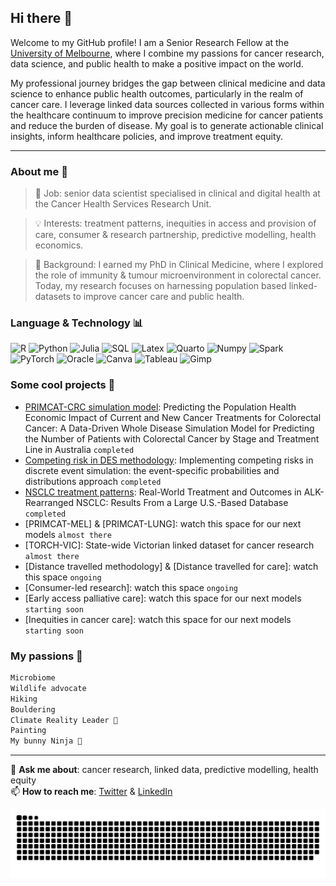 ## Hi there 👋

Welcome to my GitHub profile! I am a Senior Research Fellow at the [University of Melbourne](https://mspgh.unimelb.edu.au/centres-institutes/centre-for-health-policy/research-group/cancer-health-unit), where I combine my passions for cancer research, data science, and public health to make a positive impact on the world. 

My professional journey bridges the gap between clinical medicine and data science to enhance public health outcomes, particularly in the realm of cancer care. 
I leverage linked data sources collected in various forms within the healthcare continuum to improve precision medicine for cancer patients and reduce the burden of disease. My goal is to generate actionable clinical insights, inform healthcare policies, and improve treatment equity.

--- 
 
### About me 🔬
> 📌 Job: senior data scientist specialised in clinical and digital health at the Cancer Health Services Research Unit. <br>

> 💡 Interests: treatment patterns, inequities in access and provision of care, consumer & research partnership, predictive modelling, health economics. <br>

> 🔭 Background: I earned my PhD in Clinical Medicine, where I explored the role of immunity & tumour microenvironment in colorectal cancer. Today, my research focuses on harnessing population based linked-datasets to improve cancer care and public health. <br>


### Language & Technology 📊
![R](https://img.shields.io/badge/R-language?style=flat&logo=r&logoColor=blue&logoSize=auto&labelColor=black&color=black)
![Python](https://img.shields.io/badge/python-language?style=flat&logo=python&logoColor=yellow&logoSize=auto&labelColor=black&color=black)
![Julia](https://img.shields.io/badge/julia-logo?logo=julia&color=black)
![SQL](https://img.shields.io/badge/mysql-language?style=flat&logo=mysql&logoColor=lightblue&logoSize=auto&labelColor=black&color=black)
![Latex](https://img.shields.io/badge/latex-logo?logo=latex&color=black)
![Quarto](https://img.shields.io/badge/quarto-logo?style=flat&logo=quarto&logoColor=blue&logoSize=auto&labelColor=black&color=black)
![Numpy](https://img.shields.io/badge/numpy-logo?logo=numpy&logoColor=cyan&color=black)
![Spark](https://img.shields.io/badge/apachespark-logo?style=flat&logo=apachespark&logoColor=auto&logoSize=auto&labelColor=black&color=black)
![PyTorch](https://img.shields.io/badge/pytorch-logo?style=flat&logo=pytorch&logoColor=red&logoSize=auto&labelColor=black&color=black)
![Oracle](https://img.shields.io/badge/oracle-logo?logo=oracle&logoColor=darkred&color=black)
![Canva](https://img.shields.io/badge/canva-logo?logo=canva&color=black)
![Tableau](https://img.shields.io/badge/tableau-logo?style=flat&logo=tableau&logoColor=auto&logoSize=auto&labelColor=black&color=black)
![Gimp](https://img.shields.io/badge/gimp-logo?logo=gimp&logoColor=lightgrey&color=black)
<br />

### Some cool projects 🚀 
- [PRIMCAT-CRC simulation model](https://doi.org/10.1016/j.jval.2024.06.006): Predicting the Population Health Economic Impact of Current and New Cancer Treatments for Colorectal Cancer: A Data-Driven Whole Disease Simulation Model for Predicting the Number of Patients with Colorectal Cancer by Stage and Treatment Line in Australia `completed`
- [Competing risk in DES methodology](https://www.frontiersin.org/journals/pharmacology/articles/10.3389/fphar.2023.1255021/full): Implementing competing risks in discrete event simulation: the event-specific probabilities and distributions approach `completed`
- [NSCLC treatment patterns](https://doi.org/10.1016/j.jtocrr.2024.100662): Real-World Treatment and Outcomes in ALK-Rearranged NSCLC: Results From a Large U.S.-Based Database `completed`
- [PRIMCAT-MEL] & [PRIMCAT-LUNG]: watch this space for our next models `almost there`
- [TORCH-VIC]: State-wide Victorian linked dataset for cancer research `almost there`
- [Distance travelled methodology] & [Distance travelled for care]: watch this space `ongoing`
- [Consumer-led research]: watch this space `ongoing`
- [Early access palliative care]: watch this space for our next models `starting soon`
- [Inequities in cancer care]: watch this space for our next models `starting soon`

### My passions 🧡
```md
Microbiome
Wildlife advocate 
Hiking 
Bouldering 
Climate Reality Leader 🌱 
Painting 
My bunny Ninja 🐰 
```

--- 

💬 **Ask me about**: cancer research, linked data, predictive modelling, health equity <br>
📫 **How to reach me**: [Twitter](https://twitter.com/Fannychini) & [LinkedIn](https://www.linkedin.com/in/fanny-franchini-b4062491/)
<br />

<picture>
  <source media="(prefers-color-scheme: dark)" srcset="https://github.com/fannychini/fannychini/raw/output/github-contribution-grid-snake-dark.svg" />
  <source media="(prefers-color-scheme: light)" srcset="https://github.com/fannychini/fannychini/raw/output/github-contribution-grid-snake.svg" />
  <img alt="github-snake" src="https://github.com/fannychini/fannychini/raw/output/github-contribution-grid-snake.svg" />
</picture>
